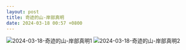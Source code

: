```yaml
---
layout: post
title: 奇迹的山-岸部真明
date: 2024-03-18 00:57 +0800
---
```

![2024-03-18-奇迹的山-岸部真明1](https://s2.loli.net/2024/03/18/srkh9HenFX7Qpmz.webp)
![2024-03-18-奇迹的山-岸部真明2](https://s2.loli.net/2024/03/18/8JokUrd6BH5zvZX.webp)